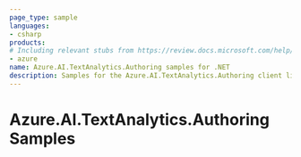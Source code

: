 ```yaml
---
page_type: sample
languages:
- csharp
products:
# Including relevant stubs from https://review.docs.microsoft.com/help/contribute/metadata-taxonomies#product
- azure
name: Azure.AI.TextAnalytics.Authoring samples for .NET
description: Samples for the Azure.AI.TextAnalytics.Authoring client library.
---
```


# Azure.AI.TextAnalytics.Authoring Samples

<!-- please refer to <https://github.com/Azure/azure-sdk-for-net/blob/main/sdk/template/Azure.Template/samples/README.md> to write sample readme. -->
